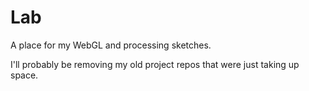 # Lab
A place for my WebGL and processing sketches.

I'll probably be removing my old project repos that were just taking up space. 

